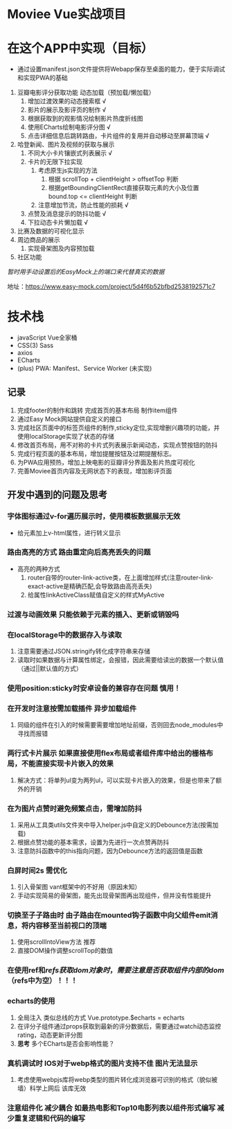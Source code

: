 # Moviee Vue实战项目

# 在这个APP中实现（目标）
+ 通过设置manifest.json文件提供将Webapp保存至桌面的能力，便于实际调试和实现PWA的基础
1. 豆瓣电影评分获取功能 动态加载（预加载/懒加载）
   1. 增加过渡效果的动态搜索框 √
   2. 影片的展示及影评页的制作 √
   3. 根据获取到的观影情况绘制影片热度折线图
   4. 使用ECharts绘制电影评分图 √
   5. 点击详细信息后跳转路由，卡片组件的复用并自动移动至屏幕顶端 √
2. 哈登新闻、图片及视频的获取与展示
   1. 不同大小卡片镶嵌式列表展示 √
   2. 卡片的无限下拉实现 
      1. 考虑原生js实现的方法 
         1. 根据 scrollTop + clientHeight > offsetTop 判断
         2. 根据getBoundingClientRect直接获取元素的大小及位置         bound.top <= clientHeight 判断
      2. 注意增加节流，防止性能的损耗 √
   2. 点赞及消息提示的防抖功能 √
   3. 下拉动态卡片懒加载 √
3. 比赛及数据的可视化显示
4. 周边商品的展示
   1. 实现骨架图及内容预加载
5. 社区功能

*暂时用手动设置后的EasyMock上的端口来代替真实的数据*
  
  地址：https://www.easy-mock.com/project/5d4f6b52bfbd2538192571c7

# 技术栈
+ javaScript Vue全家桶
+ CSS(3) Sass
+ axios 
+ ECharts
+ (plus) PWA: Manifest、Service Worker (未实现)

## 记录 
1. 完成footer的制作和跳转 完成首页的基本布局 制作item组件
2. 通过Easy Mock网站提供自定义的接口 
3. 完成社区页面中的标签页组件的制作,sticky定位,实现增删兴趣项的功能，并使用localStorage实现了状态的存储
4. 修改首页布局，用不对称的卡片式列表展示新闻动态，实现点赞按钮的防抖
5. 完成行程页面的基本布局，增加提醒按钮及过期提醒标志。
6. 为PWA应用预热，增加上映电影的豆瓣评分界面及影片热度可视化
7. 完善Moviee首页内容及无网状态下的表现，增加影评页面

## 开发中遇到的问题及思考

### 字体图标通过v-for遍历展示时，使用模板数据展示无效
+ 给元素加上v-html属性，进行转义显示
### 路由高亮的方式 路由重定向后高亮丢失的问题
+ 高亮的两种方式
   1. router自带的router-link-active类，在上面增加样式(注意router-link-exact-active是精确匹配,会导致路由高亮丢失)
   2. 给属性linkActiveClass赋值自定义的样式MyActive
### 过渡与动画效果 只能依赖于元素的插入、更新或销毁吗
### 在localStorage中的数据存入与读取
1. 注意需要通过JSON.stringify转化成字符串来存储
2. 读取时如果数据与计算属性绑定，会报错，因此需要给读出的数据一个默认值（通过||默认值的方式）
### 使用position:sticky时安卓设备的兼容存在问题 慎用！
### 在开发时注意按需加载插件 异步加载组件
1. 同级的组件在引入的时候需要需要增加地址前缀，否则回去node_modules中寻找而报错
### 两行式卡片展示 如果直接使用flex布局或者组件库中给出的栅格布局，不能直接实现卡片嵌入的效果
1. 解决方式：将单列ul变为两列ul，可以实现卡片嵌入的效果，但是也带来了额外的开销
### 在为图片点赞时避免频繁点击，需增加防抖
1. 采用从工具类utils文件夹中导入helper.js中自定义的Debounce方法(按需加载)
2. 根据点赞功能的基本需求，设置为先进行一次点赞再防抖
3. 注意防抖函数中的this指向问题，因为Debounce方法的返回值是函数
### 白屏时间2s 需优化
1. 引入骨架图 vant框架中的不好用（原因未知） 
2. 手动实现简易的骨架图，能先出现骨架图再出现组件，但并没有性能提升
### 切换至子子路由时 由子路由在mounted钩子函数中向父组件emit消息，将内容移至当前视口的顶端
1. 使用scrollIntoView方法 推荐
2. 直接DOM操作调整scrollTop的数值
### 在使用ref和$refs获取dom对象时，需要注意是否获取组件内部的dom（$refs中为空）！！！
### echarts的使用
1. 全局注入 类似总线的方式 Vue.prototype.$echarts = echarts
2. 在评分子组件通过props获取到最新的评分数据后，需要通过watch动态监控rating，动态更新评分图
3. **思考** 多个ECharts是否会影响性能？
### 真机调试时 IOS对于webp格式的图片支持不佳 图片无法显示
1. 考虑使用webpjs库将webp类型的图片转化成浏览器可识别的格式（貌似被墙）科学上网后 该库无效
### 注意组件化 减少耦合 如最热电影和Top10电影列表以组件形式编写 减少重复逻辑和代码的编写